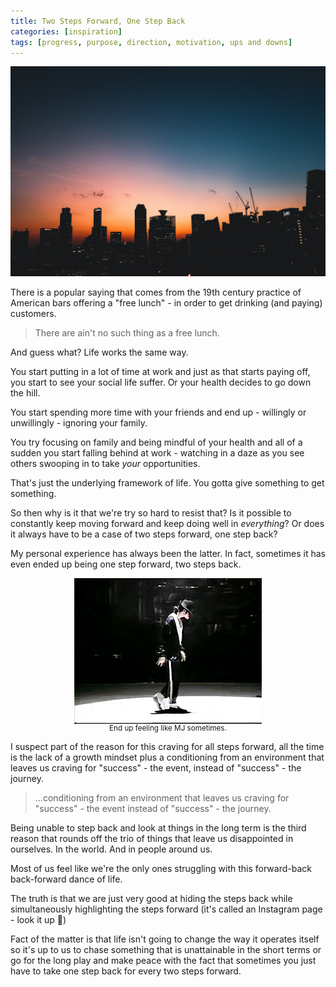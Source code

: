 ```yaml
---
title: Two Steps Forward, One Step Back
categories: [inspiration]
tags: [progress, purpose, direction, motivation, ups and downs]
---
```


<img src='skyline.jpg' alt="Skyline" title="Photo by Bambi Corro on Unsplash" />

There is a popular saying that comes from the 19th century practice of American bars offering a "free lunch" - in order to get drinking (and paying) customers.

> There are ain't no such thing as a free lunch.

And guess what? Life works the same way.

You start putting in a lot of time at work and just as that starts paying off, you start to see your social life suffer. Or your health decides to go down the hill.

You start spending more time with your friends and end up - willingly or unwillingly - ignoring your family.

You try focusing on family and being mindful of your health and all of a sudden you start falling behind at work - watching in a daze as you see others swooping in to take _your_ opportunities.

That's just the underlying framework of life. You gotta give something to get something.

So then why is it that we're try so hard to resist that? Is it possible to constantly keep moving forward and keep doing well in _everything_? Or does it always have to be a case of two steps forward, one step back?

My personal experience has always been the latter. In fact, sometimes it has even ended up being one step forward, two steps back.

<p style="flex-direction: column;align-items: center;display: flex;">
<img src="moonwalk.gif" />
<small>End up feeling like MJ sometimes.</small>
</p>

I suspect part of the reason for this craving for all steps forward, all the time is the lack of a growth mindset plus a conditioning from an environment that leaves us craving for "success" - the event, instead of "success" - the journey.

> ...conditioning from an environment that leaves us craving for "success" - the event instead of "success" - the journey.

Being unable to step back and look at things in the long term is the third reason that rounds off the trio of things that leave us disappointed in ourselves. In the world. And in people around us.

Most of us feel like we're the only ones struggling with this forward-back back-forward dance of life.

The truth is that we are just very good at hiding the steps back while simultaneously highlighting the steps forward (it's called an Instagram page - look it up 🤪)

Fact of the matter is that life isn't going to change the way it operates itself so it's up to us to chase something that is unattainable in the short terms or go for the long play and make peace with the fact that sometimes you just have to take one step back for every two steps forward.
